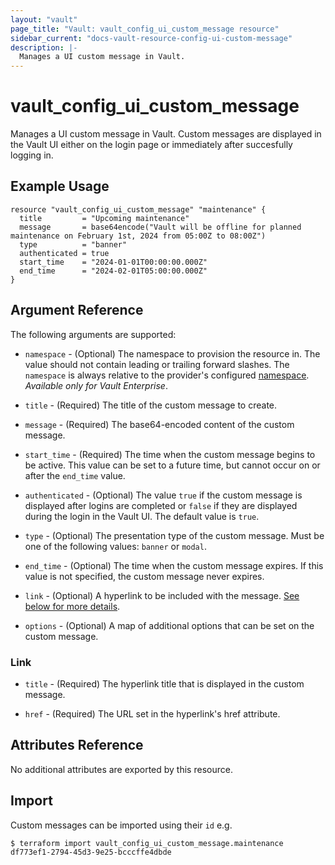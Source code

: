 ```yaml
---
layout: "vault"
page_title: "Vault: vault_config_ui_custom_message resource"
sidebar_current: "docs-vault-resource-config-ui-custom-message"
description: |-
  Manages a UI custom message in Vault.
---
```


# vault\_config\_ui\_custom\_message

Manages a UI custom message in Vault. Custom messages are displayed in the Vault UI either on the login page or immediately after succesfully logging in.

## Example Usage

```hcl
resource "vault_config_ui_custom_message" "maintenance" {
  title         = "Upcoming maintenance"
  message       = base64encode("Vault will be offline for planned maintenance on February 1st, 2024 from 05:00Z to 08:00Z")
  type          = "banner"
  authenticated = true
  start_time    = "2024-01-01T00:00:00.000Z"
  end_time      = "2024-02-01T05:00:00.000Z"
}
```

## Argument Reference

The following arguments are supported:

* `namespace` - (Optional) The namespace to provision the resource in.
  The value should not contain leading or trailing forward slashes.
  The `namespace` is always relative to the provider's configured [namespace](/docs/providers/vault#namespace).
   *Available only for Vault Enterprise*.

* `title` - (Required) The title of the custom message to create.

* `message` - (Required) The base64-encoded content of the custom message.

* `start_time` - (Required) The time when the custom message begins to be active. This value can be set to a future time, but cannot
   occur on or after the `end_time` value.

* `authenticated` - (Optional) The value `true` if the custom message is displayed after logins are completed or `false` if they are
   displayed during the login in the Vault UI. The default value is `true`.

* `type` - (Optional) The presentation type of the custom message. Must be one of the following values: `banner` or `modal`.

* `end_time` - (Optional) The time when the custom message expires. If this value is not specified, the custom message never expires.

* `link` - (Optional) A hyperlink to be included with the message. [See below for more details](#link).

* `options` - (Optional) A map of additional options that can be set on the custom message.

### Link

* `title` - (Required) The hyperlink title that is displayed in the custom message.

* `href` - (Required) The URL set in the hyperlink's href attribute.

## Attributes Reference

No additional attributes are exported by this resource.

## Import

Custom messages can be imported using their `id` e.g.

```
$ terraform import vault_config_ui_custom_message.maintenance df773ef1-2794-45d3-9e25-bcccffe4dbde
```
